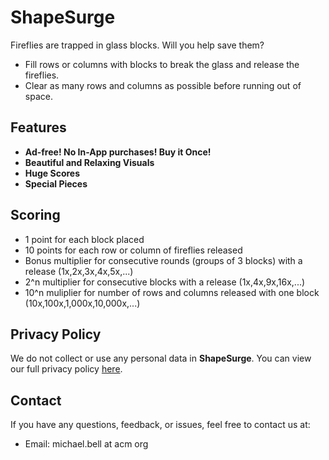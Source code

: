 # ShapeSurge

Fireflies are trapped in glass blocks. Will you help save them?
- Fill rows or columns with blocks to break the glass and release the fireflies.
- Clear as many rows and columns as possible before running out of space.

## Features
- **Ad-free! No In-App purchases! Buy it Once!**
- **Beautiful and Relaxing Visuals**
- **Huge Scores**
- **Special Pieces**

## Scoring
- 1 point for each block placed
- 10 points for each row or column of fireflies released
- Bonus multiplier for consecutive rounds (groups of 3 blocks) with a release (1x,2x,3x,4x,5x,...)
- 2^n multiplier for consecutive blocks with a release (1x,4x,9x,16x,...)
- 10^n muliplier for number of rows and columns released with one block (10x,100x,1,000x,10,000x,...)

## Privacy Policy
We do not collect or use any personal data in **ShapeSurge**. You can view our full privacy policy [here](link-to-privacy-policy).

## Contact
If you have any questions, feedback, or issues, feel free to contact us at:

- Email: michael.bell at acm org


